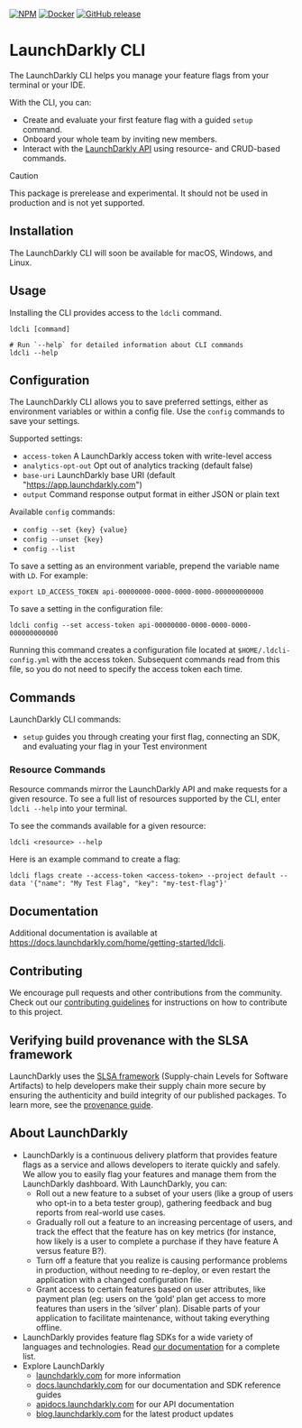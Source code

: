 [![NPM][npm-badge]][npm-link]
[![Docker][docker-badge]][docker-link]
[![GitHub release][ghrelease-badge]][ghrelease-link]

# LaunchDarkly CLI

The LaunchDarkly CLI helps you manage your feature flags from your terminal or your IDE.

With the CLI, you can:

- Create and evaluate your first feature flag with a guided `setup` command.
- Onboard your whole team by inviting new members.
- Interact with the [LaunchDarkly API](https://apidocs.launchdarkly.com/) using resource- and CRUD-based commands.

> [!CAUTION]
> This package is prerelease and experimental. It should not be used in production and is not yet supported.

## Installation

The LaunchDarkly CLI will soon be available for macOS, Windows, and Linux.

## Usage

Installing the CLI provides access to the `ldcli` command.

```sh-session
ldcli [command]

# Run `--help` for detailed information about CLI commands
ldcli --help
```

## Configuration

The LaunchDarkly CLI allows you to save preferred settings, either as environment variables or within a config file. Use the `config` commands to save your settings.

Supported settings:

* `access-token` A LaunchDarkly access token with write-level access
* `analytics-opt-out` Opt out of analytics tracking (default false)
* `base-uri` LaunchDarkly base URI (default "https://app.launchdarkly.com")
* `output` Command response output format in either JSON or plain text

Available `config` commands:

- `config --set {key} {value}`
- `config --unset {key}`
- `config --list`

To save a setting as an environment variable, prepend the variable name with `LD`. For example:

```shell
export LD_ACCESS_TOKEN api-00000000-0000-0000-0000-000000000000
```

To save a setting in the configuration file:

```shell
ldcli config --set access-token api-00000000-0000-0000-0000-000000000000
```

Running this command creates a configuration file located at `$HOME/.ldcli-config.yml` with the access token. Subsequent commands read from this file, so you do not need to specify the access token each time.

## Commands

LaunchDarkly CLI commands:

- `setup` guides you through creating your first flag, connecting an SDK, and evaluating your flag in your Test environment

### Resource Commands

Resource commands mirror the LaunchDarkly API and make requests for a given resource. To see a full list of resources supported by the CLI, enter `ldcli --help` into your terminal.

To see the commands available for a given resource:

```sh-session
ldcli <resource> --help
```

Here is an example command to create a flag:

```sh-session
ldcli flags create --access-token <access-token> --project default --data '{"name": "My Test Flag", "key": "my-test-flag"}'
```

## Documentation

Additional documentation is available at https://docs.launchdarkly.com/home/getting-started/ldcli.

## Contributing

We encourage pull requests and other contributions from the community. Check out our [contributing guidelines](CONTRIBUTING.md) for instructions on how to contribute to this project.

## Verifying build provenance with the SLSA framework

LaunchDarkly uses the [SLSA framework](https://slsa.dev/spec/v1.0/about) (Supply-chain Levels for Software Artifacts) to help developers make their supply chain more secure by ensuring the authenticity and build integrity of our published packages. To learn more, see the [provenance guide](./PROVENANCE.md).

## About LaunchDarkly

* LaunchDarkly is a continuous delivery platform that provides feature flags as a service and allows developers to iterate quickly and safely. We allow you to easily flag your features and manage them from the LaunchDarkly dashboard.  With LaunchDarkly, you can:
    * Roll out a new feature to a subset of your users (like a group of users who opt-in to a beta tester group), gathering feedback and bug reports from real-world use cases.
    * Gradually roll out a feature to an increasing percentage of users, and track the effect that the feature has on key metrics (for instance, how likely is a user to complete a purchase if they have feature A versus feature B?).
    * Turn off a feature that you realize is causing performance problems in production, without needing to re-deploy, or even restart the application with a changed configuration file.
    * Grant access to certain features based on user attributes, like payment plan (eg: users on the ‘gold’ plan get access to more features than users in the ‘silver’ plan). Disable parts of your application to facilitate maintenance, without taking everything offline.
* LaunchDarkly provides feature flag SDKs for a wide variety of languages and technologies. Read [our documentation](https://docs.launchdarkly.com/sdk) for a complete list.
* Explore LaunchDarkly
    * [launchdarkly.com](https://www.launchdarkly.com/ "LaunchDarkly Main Website") for more information
    * [docs.launchdarkly.com](https://docs.launchdarkly.com/  "LaunchDarkly Documentation") for our documentation and SDK reference guides
    * [apidocs.launchdarkly.com](https://apidocs.launchdarkly.com/  "LaunchDarkly API Documentation") for our API documentation
    * [blog.launchdarkly.com](https://blog.launchdarkly.com/  "LaunchDarkly Blog Documentation") for the latest product updates

[npm-badge]: https://img.shields.io/npm/v/@launchdarkly/ldcli.svg?style=flat-square
[npm-link]: https://www.npmjs.com/package/@launchdarkly/ldcli

[docker-badge]: https://img.shields.io/docker/v/launchdarkly/ldcli.svg?style=flat-square&label=Docker
[docker-link]: https://hub.docker.com/r/launchdarkly/ldcli

[ghrelease-badge]: https://img.shields.io/github/release/launchdarkly/ldcli.svg
[ghrelease-link]: https://github.com/launchdarkly/ldcli/releases/latest
